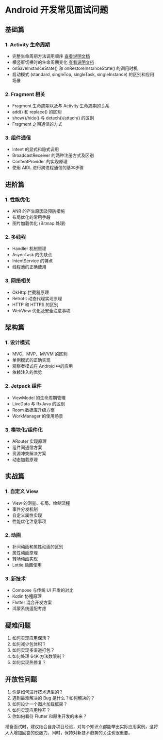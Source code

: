 # Android 开发常见面试问题

## 基础篇

### 1. Activity 生命周期
- 完整生命周期方法调用顺序 [查看说明文档](./1.1.md)
- 横竖屏切换时的生命周期变化 [查看说明文档](./1.1.md)
- onSaveInstanceState() 和 onRestoreInstanceState() 的调用时机
- 启动模式 (standard, singleTop, singleTask, singleInstance) 的区别和应用场景

### 2. Fragment 相关
- Fragment 生命周期以及与 Activity 生命周期的关系
- add() 和 replace() 的区别
- show()/hide() 与 detach()/attach() 的区别
- Fragment 之间通信的方式

### 3. 组件通信
- Intent 的显式和隐式调用
- BroadcastReceiver 的两种注册方式及区别
- ContentProvider 的实现原理
- 使用 AIDL 进行跨进程通信的基本步骤

## 进阶篇

### 1. 性能优化

- ANR 的产生原因及预防措施
- 布局优化的常用手段
- 图片加载优化 (Bitmap 处理)

### 2. 多线程
- Handler 机制原理
- AsyncTask 的优缺点
- IntentService 的特点
- 线程池的正确使用

### 3. 网络相关
- OkHttp 拦截器原理
- Retrofit 动态代理实现原理
- HTTP 和 HTTPS 的区别
- WebView 优化及安全注意事项

## 架构篇

### 1. 设计模式
- MVC、MVP、MVVM 的区别
- 单例模式的正确实现
- 观察者模式在 Android 中的应用
- 依赖注入的优势

### 2. Jetpack 组件
- ViewModel 的生命周期管理
- LiveData 与 RxJava 的区别
- Room 数据库升级方案
- WorkManager 的使用场景

### 3. 模块化/组件化
- ARouter 实现原理
- 组件间通信方案
- 资源冲突解决方案
- 动态加载原理

## 实战篇

### 1. 自定义 View
- View 的测量、布局、绘制流程
- 事件分发机制
- 自定义属性实现
- 性能优化注意事项

### 2. 动画
- 补间动画和属性动画的区别
- 属性动画原理
- 转场动画实现
- Lottie 动画使用

### 3. 新技术
- Compose 与传统 UI 开发的对比
- Kotlin 协程原理
- Flutter 混合开发方案
- 鸿蒙系统适配考虑

## 疑难问题

1. 如何实现应用保活？
2. 如何减少包体积？
3. 如何实现多渠道打包？
4. 如何处理 64K 方法数限制？
5. 如何实现热修复？

## 开放性问题

1. 你是如何进行技术选型的？
2. 遇到最难解决的 Bug 是什么？如何解决的？
3. 如何设计一个图片加载框架？
4. 如何实现应用秒开？
5. 你如何看待 Flutter 和原生开发的未来？

准备面试时，建议结合自身项目经验，对每个知识点都能举出实际应用案例，这将大大增加回答的说服力。同时，保持对新技术趋势的关注也很重要。